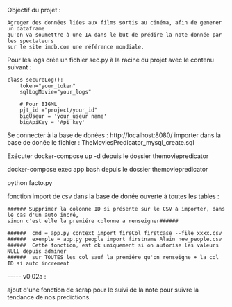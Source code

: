 Objectif du projet :

    Agreger des données liées aux films sortis au cinéma, afin de generer un dataframe 
    qu'on va soumettre à une IA dans le but de prédire la note donnée par les spectateurs
    sur le site imdb.com une référence mondiale.


Pour les logs crée un fichier sec.py à la racine du projet
avec le contenu suivant :

    class secureLog():
        token="your_token"
        sqlLogMovie="your_logs"

        # Pour BIGML
        pjt_id ="project/your_id"
        bigUseur = 'your_useur name'
        bigApiKey = 'Api key'


Se connecter à la base de donées : http://localhost:8080/
importer dans la base de donée le fichier : TheMoviesPredicator_mysql_create.sql


Exécuter docker-compose up -d depuis le dossier themoviepredicator


docker-compose exec app bash depuis le dossier themoviepredicator

python facto.py

fonction import de csv dans la base de donée ouverte à toutes les tables :

    ###### Supprimer la colonne ID si présente sur le CSV à importer, dans le cas d'un auto incré,
    sinon c'est elle la premiére colonne a renseigner######

    ######  cmd = app.py context import firsCol firstcase --file xxxx.csv
    ######  exemple = app.py people import firstname Alain new_people.csv
    ######  Cette fonction, est ok uniquement si on autorise les valeurs NULL depuis adminer
    ######  sur TOUTES les col sauf la premiére qu'on renseigne + la col ID si auto increment                
       
-----   v0.02a :

ajout d'une fonction de scrap pour le suivi de la note pour suivre la tendance
de nos predictions.

